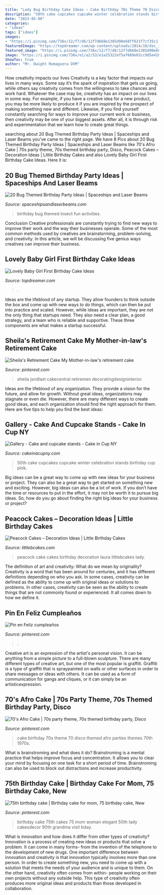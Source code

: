 ```yaml
---
title: "Lady Bug Birthday Cake Ideas ~ Cake Birthday 70s Theme 70 Disco Themed Afro Parties Themes 70th 1970s"
description: "50th cake cupcakes cupcake winter celebration stands birthday cup pink"
date: "2023-05-08"
categories:
- "ideas"
tags: ["ideas"]
images:
- "https://i.pinimg.com/736x/12/f7/d6/12f7d668e1385d90e68ff621f7cf35c1.jpg"
featuredImage: "https://topdreamer.com/wp-content/uploads/2014/10/dsc_1008.jpg"
featured_image: "https://i.pinimg.com/736x/12/f7/d6/12f7d668e1385d90e68ff621f7cf35c1.jpg"
image: "https://i.pinimg.com/736x/e1/a2/53/e1a25322ef5af689e02cc9d5e428c148--th-birthday-cakes--birthday.jpg"
ShowToc: true
author: "Mr. Dwight Romaguera DVM"
---
```



How creativity impacts our lives
Creativity is a key factor that impacts our lives in many ways. Some say it’s the spark of inspiration that gets us going, while others say creativity comes from the willingness to take chances and work hard. Whatever the case may be, creativity has an impact on our lives in some way. 
For example, if you have a creative idea for a new product, you may be more likely to produce it if you are inspired by the prospect of making something new and different. Likewise, if you find yourself constantly searching for ways to improve your current work or business, then creativity may be one of your biggest assets. After all, it is through risk and experimentation that we learn how to create great things.

	

		
searching about 20 Bug Themed Birthday Party Ideas | Spaceships and Laser Beams you've came to the right page. We have 8 Pics about 20 Bug Themed Birthday Party Ideas | Spaceships and Laser Beams like 70&#039;s Afro Cake | 70s party theme, 70s themed birthday party, Disco, Peacock Cakes – Decoration Ideas | Little Birthday Cakes and also Lovely Baby Girl First Birthday Cake Ideas. Here it is:
		
    
## 20 Bug Themed Birthday Party Ideas | Spaceships And Laser Beams

<img loading=lazy src="http://spaceshipsandlaserbeams.com/wp-content/uploads/2014/05/11-bug_insect_birthday_party_cookie_favor.jpg" onerror="this.onerror=null;this.src='https://tse1.mm.bing.net/th?id=OIP.VjhM3uOXgCVXQNjo4b6EdQHaFj&amp;pid=15.1';" alt="20 Bug Themed Birthday Party Ideas | Spaceships and Laser Beams">

_Source: spaceshipsandlaserbeams.com_

>birthday bug themed insect fun activities. 

	

Conclusion
Creative professionals are constantly trying to find new ways to improve their work and the way their businesses operate. Some of the most common methods used by creatives are brainstorming, problem-solving, and creativity. In this article, we will be discussing five genius ways creatives can improve their business.

    
## Lovely Baby Girl First Birthday Cake Ideas

<img loading=lazy src="https://topdreamer.com/wp-content/uploads/2014/10/dsc_1008.jpg" onerror="this.onerror=null;this.src='https://tse2.mm.bing.net/th?id=OIP.2nXjRmxdKx73lmLmgdpUmgHaLJ&amp;pid=15.1';" alt="Lovely Baby Girl First Birthday Cake Ideas">

_Source: topdreamer.com_

>. 

	

Ideas are the lifeblood of any startup. They allow founders to think outside the box and come up with new ways to do things, which can then be put into practice and scaled. However, while ideas are important, they are not the only thing that startups need. They also need a clear plan, a good strategy, and a team who is reliable and supportive. These three components are what makes a startup successful.

    
## Sheila&#039;s Retirement Cake My Mother-in-law&#039;s Retirement Cake

<img loading=lazy src="https://i.pinimg.com/736x/b8/12/91/b81291bd6ff7fafed507ae608397cfdc.jpg" onerror="this.onerror=null;this.src='https://tse3.mm.bing.net/th?id=OIP.pys7eajPR1bABBvMeX8MmAHaLD&amp;pid=15.1';" alt="Sheila&#039;s Retirement Cake My Mother-in-law&#039;s retirement cake">

_Source: pinterest.com_

>sheila jsndlast cakecentral retiremen decoratingdesigninterior. 

	

Ideas are the lifeblood of any organization. They provide a vision for the future, and allow for growth. Without great ideas, organizations may stagnate or even die. However, there are many different ways to create good ideas, and each organization should find the right approach for them. Here are five tips to help you find the best ideas:

    
## Gallery - Cake And Cupcake Stands - Cake In Cup NY

<img loading=lazy src="http://cakeinacupny.com/wp-content/uploads/2011/07/Fabulous-50th-3307.jpg" onerror="this.onerror=null;this.src='https://tse2.mm.bing.net/th?id=OIP.tzdxrN2DVRJs2W4C8ZbaFQHaLM&amp;pid=15.1';" alt="Gallery - Cake and cupcake stands - Cake in Cup NY">

_Source: cakeinacupny.com_

>50th cake cupcakes cupcake winter celebration stands birthday cup pink. 

	

Big ideas can be a great way to come up with new ideas for your business or project. They can also be a great way to get started on something new and exciting. However, big ideas can also be a lot of work. If you don’t have the time or resources to put in the effort, it may not be worth it to pursue big ideas. So, how do you go about finding the right big ideas for your business or project?

    
## Peacock Cakes – Decoration Ideas | Little Birthday Cakes

<img loading=lazy src="http://www.littlebcakes.com/wp-content/uploads/2014/02/Peacock-Cake-Pictures.jpg" onerror="this.onerror=null;this.src='https://tse1.mm.bing.net/th?id=OIP.7S4lX5EXQeqU29_UpHA92AHaKk&amp;pid=15.1';" alt="Peacock Cakes – Decoration Ideas | Little Birthday Cakes">

_Source: littlebcakes.com_

>peacock cake cakes birthday decoration laura littlebcakes lady. 

	

The definition of art and creativity: What do we mean by originality?
Creativity is a word that has been around for centuries, and it has different definitions depending on who you ask. In some cases, creativity can be defined as the ability to come up with original ideas or solutions to problems. In other cases, creativity can be seen as the ability to create things that are not commonly found or experienced. It all comes down to how we define it.

    
## Pin En Feliz Cumpleaños

<img loading=lazy src="https://i.pinimg.com/736x/f0/6b/ca/f06bcadd5cfed9ef8ba0e77cd6ae90ba.jpg" onerror="this.onerror=null;this.src='https://tse1.mm.bing.net/th?id=OIP.3-3u09UTFBwAPWAaUq4rLwHaE8&amp;pid=15.1';" alt="Pin en Feliz cumpleaños">

_Source: pinterest.com_

>. 

	

Creative art is an expression of the artist's personal vision. It can be anything from a simple picture to a full-blown sculpture. There are many different types of creative art, but one of the most popular is graffiti. Graffiti is a type of graffiti that is spraypainted on walls or other surfaces in order to share messages or ideas with others. It can be used as a form of communication for gangs and cliques, or it can simply be an artisticexpression.

    
## 70&#039;s Afro Cake | 70s Party Theme, 70s Themed Birthday Party, Disco

<img loading=lazy src="https://i.pinimg.com/736x/12/f7/d6/12f7d668e1385d90e68ff621f7cf35c1.jpg" onerror="this.onerror=null;this.src='https://tse3.mm.bing.net/th?id=OIP.qjqx9-NTTrJiUFoa7sYTUwHaJ4&amp;pid=15.1';" alt="70&#039;s Afro Cake | 70s party theme, 70s themed birthday party, Disco">

_Source: pinterest.com_

>cake birthday 70s theme 70 disco themed afro parties themes 70th 1970s. 

	

What is brainstroming and what does it do?
Brainstroming is a mental practice that helps improve focus and concentration. It allows you to clear your mind by focusing on one task for a short period of time. Brainstroming can also be used to block out distractions and increase productivity.

    
## 75th Birthday Cake | Birthday Cake For Mom, 75 Birthday Cake, New

<img loading=lazy src="https://i.pinimg.com/736x/e1/a2/53/e1a25322ef5af689e02cc9d5e428c148--th-birthday-cakes--birthday.jpg" onerror="this.onerror=null;this.src='https://tse2.mm.bing.net/th?id=OIP.nIBTUjLuc1yeLID5bLBQFwHaNL&amp;pid=15.1';" alt="75th birthday cake | Birthday cake for mom, 75 birthday cake, New">

_Source: pinterest.com_

>birthday cake 75th cakes 75 mom woman elegant 50th lady cakesdecor 90th grandma visit bday. 

	

What is innovation and how does it differ from other types of creativity?
Innovation is a process of creating new ideas or products that solve a problem. It can come in many forms- from the invention of the telephone to the development of new drugs. 
One important difference between innovation and creativity is that innovation typically involves more than one person. In order to create something new, you need to come up with a solution that meets the needs of your audience and is unique to them. On the other hand, creativity often comes from within- people working on their own projects without any outside help. This type of creativity often produces more original ideas and products than those developed in collaboration.

